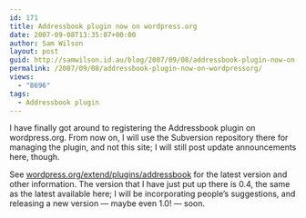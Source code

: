 ```yaml
---
id: 171
title: Addressbook plugin now on wordpress.org
date: 2007-09-08T13:35:07+00:00
author: Sam Wilson
layout: post
guid: http://samwilson.id.au/blog/2007/09/08/addressbook-plugin-now-on-wordpressorg/
permalink: /2007/09/08/addressbook-plugin-now-on-wordpressorg/
views:
  - "8696"
tags:
  - Addressbook plugin
---
```

I have finally got around to registering the Addressbook plugin on wordpress.org. From now on, I will use the Subversion repository there for managing the plugin, and not this site; I will still post update announcements here, though.

See [wordpress.org/extend/plugins/addressbook](http://wordpress.org/extend/plugins/addressbook/) for the latest version and other information. The version that I have just put up there is 0.4, the same as the latest available here; I will be incorporating people&#8217;s suggestions, and releasing a new version &mdash; maybe even 1.0! &mdash; soon.